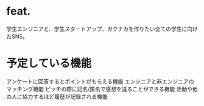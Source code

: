 # feat.
学生エンジニアと、学生スタートアップ、ガクチカを作りたい全ての学生に向けたSNS。

# 予定している機能
アンケートに回答するとポイントがもらえる機能
エンジニアと非エンジニアのマッチング機能
ピッチの際に記名/匿名で感想を送ることができる機能
活動や他の人に協力するほど履歴が記録される機能
